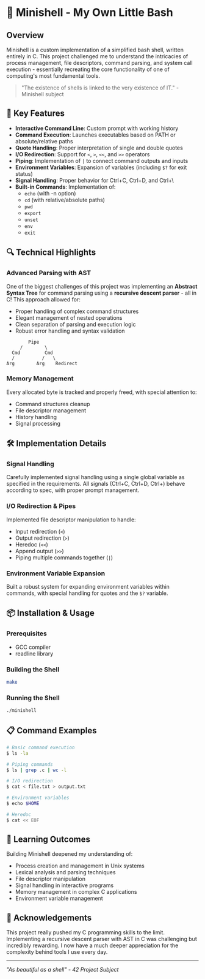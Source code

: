 # 🐚 Minishell - My Own Little Bash

## Overview

Minishell is a custom implementation of a simplified bash shell, written entirely in C. This project challenged me to understand the intricacies of process management, file descriptors, command parsing, and system call execution - essentially recreating the core functionality of one of computing's most fundamental tools.

> "The existence of shells is linked to the very existence of IT." - Minishell subject

## 🌟 Key Features

- **Interactive Command Line**: Custom prompt with working history
- **Command Execution**: Launches executables based on PATH or absolute/relative paths
- **Quote Handling**: Proper interpretation of single and double quotes
- **I/O Redirection**: Support for `<`, `>`, `<<`, and `>>` operators
- **Piping**: Implementation of `|` to connect command outputs and inputs
- **Environment Variables**: Expansion of variables (including `$?` for exit status)
- **Signal Handling**: Proper behavior for Ctrl+C, Ctrl+D, and Ctrl+\
- **Built-in Commands**: Implementation of:
  - `echo` (with -n option)
  - `cd` (with relative/absolute paths)
  - `pwd`
  - `export`
  - `unset`
  - `env`
  - `exit`

## 🔍 Technical Highlights

### Advanced Parsing with AST

One of the biggest challenges of this project was implementing an **Abstract Syntax Tree** for command parsing using a **recursive descent parser** - all in C! This approach allowed for:

- Proper handling of complex command structures
- Elegant management of nested operations
- Clean separation of parsing and execution logic
- Robust error handling and syntax validation

```
        Pipe
     /        \
  Cmd         Cmd
  /          /   \
Arg        Arg    Redirect
```

### Memory Management

Every allocated byte is tracked and properly freed, with special attention to:
- Command structures cleanup
- File descriptor management
- History handling
- Signal processing

## 🛠️ Implementation Details

### Signal Handling
Carefully implemented signal handling using a single global variable as specified in the requirements. All signals (Ctrl+C, Ctrl+D, Ctrl+\) behave according to spec, with proper prompt management.

### I/O Redirection & Pipes
Implemented file descriptor manipulation to handle:
- Input redirection (`<`)
- Output redirection (`>`)
- Heredoc (`<<`)
- Append output (`>>`)
- Piping multiple commands together (`|`)

### Environment Variable Expansion
Built a robust system for expanding environment variables within commands, with special handling for quotes and the `$?` variable.

## 📦 Installation & Usage

### Prerequisites

- GCC compiler
- readline library

### Building the Shell

```bash
make
```

### Running the Shell

```bash
./minishell
```

## 📋 Command Examples

```bash
# Basic command execution
$ ls -la

# Piping commands
$ ls | grep .c | wc -l

# I/O redirection
$ cat < file.txt > output.txt

# Environment variables
$ echo $HOME

# Heredoc
$ cat << EOF
```

## 🧠 Learning Outcomes

Building Minishell deepened my understanding of:
- Process creation and management in Unix systems
- Lexical analysis and parsing techniques
- File descriptor manipulation
- Signal handling in interactive programs
- Memory management in complex C applications
- Environment variable management

## 🙏 Acknowledgements

This project really pushed my C programming skills to the limit. Implementing a recursive descent parser with AST in C was challenging but incredibly rewarding. I now have a much deeper appreciation for the complexity behind tools I use every day.

---

*"As beautiful as a shell" - 42 Project Subject*
